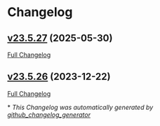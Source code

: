 # Changelog

## [v23.5.27](https://github.com/GameFrameX/com.gameframex.unity.google.flatbuffers/tree/v23.5.27) (2025-05-30)

[Full Changelog](https://github.com/GameFrameX/com.gameframex.unity.google.flatbuffers/compare/v23.5.26...v23.5.27)

## [v23.5.26](https://github.com/GameFrameX/com.gameframex.unity.google.flatbuffers/tree/v23.5.26) (2023-12-22)

[Full Changelog](https://github.com/GameFrameX/com.gameframex.unity.google.flatbuffers/compare/c53665fd71261b52d9434b30702e4d114a346255...v23.5.26)



\* *This Changelog was automatically generated by [github_changelog_generator](https://github.com/github-changelog-generator/github-changelog-generator)*
